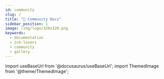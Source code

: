 ```yaml
---
id: community
slug: /
title: "👥 Community Docs"
sidebar_position: 1
image: /img/logo/320x320.png
keywords:
  - documentation
  - zsh-lovers
  - community
  - gallery
---
```


<!-- @format -->

import useBaseUrl from '@docusaurus/useBaseUrl';
import ThemedImage from '@theme/ThemedImage';

<span className="RightView">
  <ThemedImage
  className="ImageView"
  alt="Zsh Image"
  sources={{
      light: useBaseUrl('>
</span>
